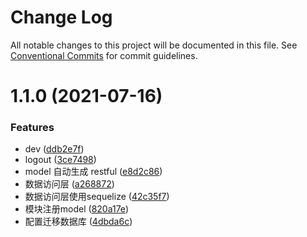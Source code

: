 # Change Log

All notable changes to this project will be documented in this file.
See [Conventional Commits](https://conventionalcommits.org) for commit guidelines.

# 1.1.0 (2021-07-16)


### Features

* dev ([ddb2e7f](https://github.com/fyl080801/nestjs-vite-project/commit/ddb2e7f3e1a8f186296655ccef6493fd28dfa604))
* logout ([3ce7498](https://github.com/fyl080801/nestjs-vite-project/commit/3ce74982a062a4c4ee855da38b0f23b667a43a48))
* model 自动生成 restful ([e8d2c86](https://github.com/fyl080801/nestjs-vite-project/commit/e8d2c8696fe38edac7feb721fb58869430be5302))
* 数据访问层 ([a268872](https://github.com/fyl080801/nestjs-vite-project/commit/a268872de70ea7331f3921cac31e4048f9f6a041))
* 数据访问层使用sequelize ([42c35f7](https://github.com/fyl080801/nestjs-vite-project/commit/42c35f710a96bb05c0d544ea780b6dfe62082e4a))
* 模块注册model ([820a17e](https://github.com/fyl080801/nestjs-vite-project/commit/820a17eba59d801e404a5dabb6acc34c660e08d2))
* 配置迁移数据库 ([4dbda6c](https://github.com/fyl080801/nestjs-vite-project/commit/4dbda6c75f10b655e37f43542a82ca8763f65a17))
